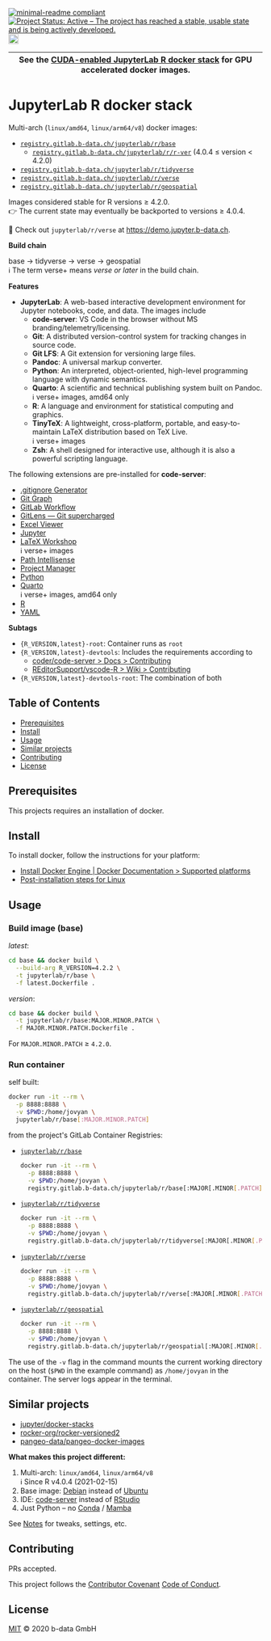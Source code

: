 [![minimal-readme compliant](https://img.shields.io/badge/readme%20style-minimal-brightgreen.svg)](https://github.com/RichardLitt/standard-readme/blob/master/example-readmes/minimal-readme.md) [![Project Status: Active – The project has reached a stable, usable state and is being actively developed.](https://www.repostatus.org/badges/latest/active.svg)](https://www.repostatus.org/#active) <a href="https://liberapay.com/benz0li/donate"><img src="https://liberapay.com/assets/widgets/donate.svg" alt="Donate using Liberapay" height="20"></a>

| See the [CUDA-enabled JupyterLab R docker stack](CUDA.md) for GPU accelerated docker images. |
|----------------------------------------------------------------------------------------------|

# JupyterLab R docker stack

Multi-arch (`linux/amd64`, `linux/arm64/v8`) docker images:

* [`registry.gitlab.b-data.ch/jupyterlab/r/base`](https://gitlab.b-data.ch/jupyterlab/r/base/container_registry)
  * [`registry.gitlab.b-data.ch/jupyterlab/r/r-ver`](https://gitlab.b-data.ch/jupyterlab/r/r-ver/container_registry) (4.0.4 ≤ version < 4.2.0)
* [`registry.gitlab.b-data.ch/jupyterlab/r/tidyverse`](https://gitlab.b-data.ch/jupyterlab/r/tidyverse/container_registry)
* [`registry.gitlab.b-data.ch/jupyterlab/r/verse`](https://gitlab.b-data.ch/jupyterlab/r/verse/container_registry)
* [`registry.gitlab.b-data.ch/jupyterlab/r/geospatial`](https://gitlab.b-data.ch/jupyterlab/r/geospatial/container_registry)

Images considered stable for R versions ≥ 4.2.0.  
:point_right: The current state may eventually be backported to versions ≥
4.0.4.

:microscope: Check out `jupyterlab/r/verse` at https://demo.jupyter.b-data.ch.

**Build chain**

base → tidyverse → verse → geospatial  
:information_source: The term verse+ means *verse or later* in the build chain.

**Features**

* **JupyterLab**: A web-based interactive development environment for Jupyter
   notebooks, code, and data. The images include
  * **code-server**: VS Code in the browser without MS
    branding/telemetry/licensing.
  * **Git**: A distributed version-control system for tracking changes in source
    code.
  * **Git LFS**: A Git extension for versioning large files.
  * **Pandoc**: A universal markup converter.
  * **Python**: An interpreted, object-oriented, high-level programming language
    with dynamic semantics.
  * **Quarto**: A scientific and technical publishing system built on Pandoc.  
    :information_source: verse+ images, amd64 only
  * **R**: A language and environment for statistical computing and graphics.
  * **TinyTeX**: A lightweight, cross-platform, portable, and easy-to-maintain
    LaTeX distribution based on TeX Live.  
    :information_source: verse+ images
  * **Zsh**: A shell designed for interactive use, although it is also a
    powerful scripting language.

The following extensions are pre-installed for **code-server**:

* [.gitignore Generator](https://github.com/piotrpalarz/vscode-gitignore-generator)
* [Git Graph](https://open-vsx.org/extension/mhutchie/git-graph)
* [GitLab Workflow](https://open-vsx.org/extension/GitLab/gitlab-workflow)
* [GitLens — Git supercharged](https://open-vsx.org/extension/eamodio/gitlens)
* [Excel Viewer](https://open-vsx.org/extension/GrapeCity/gc-excelviewer)
* [Jupyter](https://open-vsx.org/extension/ms-toolsai/jupyter)
* [LaTeX Workshop](https://open-vsx.org/extension/James-Yu/latex-workshop)  
  :information_source: verse+ images
* [Path Intellisense](https://open-vsx.org/extension/christian-kohler/path-intellisense)
* [Project Manager](https://open-vsx.org/extension/alefragnani/project-manager)
* [Python](https://open-vsx.org/extension/ms-python/python)
* [Quarto](https://open-vsx.org/extension/quarto/quarto)  
  :information_source: verse+ images, amd64 only
* [R](https://open-vsx.org/extension/Ikuyadeu/r)
* [YAML](https://open-vsx.org/extension/redhat/vscode-yaml)

**Subtags**

* `{R_VERSION,latest}-root`: Container runs as `root`
* `{R_VERSION,latest}-devtools`: Includes the requirements according to
  * [coder/code-server > Docs > Contributing](https://github.com/coder/code-server/blob/main/docs/CONTRIBUTING.md)
  * [REditorSupport/vscode-R > Wiki > Contributing](https://github.com/REditorSupport/vscode-R/wiki/Contributing)
* `{R_VERSION,latest}-devtools-root`: The combination of both

## Table of Contents

* [Prerequisites](#prerequisites)
* [Install](#install)
* [Usage](#usage)
* [Similar projects](#similar-projects)
* [Contributing](#contributing)
* [License](#license)

## Prerequisites

This projects requires an installation of docker.

## Install

To install docker, follow the instructions for your platform:

* [Install Docker Engine | Docker Documentation > Supported platforms](https://docs.docker.com/engine/install/#supported-platforms)
* [Post-installation steps for Linux](https://docs.docker.com/engine/install/linux-postinstall/)

## Usage

### Build image (base)

*latest*:

```bash
cd base && docker build \
  --build-arg R_VERSION=4.2.2 \
  -t jupyterlab/r/base \
  -f latest.Dockerfile .
```

*version*:

```bash
cd base && docker build \
  -t jupyterlab/r/base:MAJOR.MINOR.PATCH \
  -f MAJOR.MINOR.PATCH.Dockerfile .
```

For `MAJOR.MINOR.PATCH` ≥ `4.2.0`.

### Run container

self built:

```bash
docker run -it --rm \
  -p 8888:8888 \
  -v $PWD:/home/jovyan \
  jupyterlab/r/base[:MAJOR.MINOR.PATCH]
```

from the project's GitLab Container Registries:

* [`jupyterlab/r/base`](https://gitlab.b-data.ch/jupyterlab/r/base/container_registry)  
  ```bash
  docker run -it --rm \
    -p 8888:8888 \
    -v $PWD:/home/jovyan \
    registry.gitlab.b-data.ch/jupyterlab/r/base[:MAJOR[.MINOR[.PATCH]]]
  ```
* [`jupyterlab/r/tidyverse`](https://gitlab.b-data.ch/jupyterlab/r/tidyverse/container_registry)  
  ```bash
  docker run -it --rm \
    -p 8888:8888 \
    -v $PWD:/home/jovyan \
    registry.gitlab.b-data.ch/jupyterlab/r/tidyverse[:MAJOR[.MINOR[.PATCH]]]
  ```
* [`jupyterlab/r/verse`](https://gitlab.b-data.ch/jupyterlab/r/verse/container_registry)  
  ```bash
  docker run -it --rm \
    -p 8888:8888 \
    -v $PWD:/home/jovyan \
    registry.gitlab.b-data.ch/jupyterlab/r/verse[:MAJOR[.MINOR[.PATCH]]]
  ```
* [`jupyterlab/r/geospatial`](https://gitlab.b-data.ch/jupyterlab/r/geospatial/container_registry)  
  ```bash
  docker run -it --rm \
    -p 8888:8888 \
    -v $PWD:/home/jovyan \
    registry.gitlab.b-data.ch/jupyterlab/r/geospatial[:MAJOR[.MINOR[.PATCH]]]
  ```

The use of the `-v` flag in the command mounts the current working directory on
the host (`$PWD` in the example command) as `/home/jovyan` in the container. The
server logs appear in the terminal.

## Similar projects

* [jupyter/docker-stacks](https://github.com/jupyter/docker-stacks)
* [rocker-org/rocker-versioned2](https://github.com/rocker-org/rocker-versioned2)
* [pangeo-data/pangeo-docker-images](https://github.com/pangeo-data/pangeo-docker-images)

**What makes this project different:**

1. Multi-arch: `linux/amd64`, `linux/arm64/v8`  
   :information_source: Since R v4.0.4 (2021-02-15)
1. Base image: [Debian](https://hub.docker.com/_/debian) instead of
   [Ubuntu](https://hub.docker.com/_/ubuntu)
1. IDE: [code-server](https://github.com/coder/code-server) instead of
   [RStudio](https://github.com/rstudio/rstudio)
1. Just Python – no [Conda](https://github.com/conda/conda) /
   [Mamba](https://github.com/mamba-org/mamba)

See [Notes](NOTES.md) for tweaks, settings, etc.

## Contributing

PRs accepted.

This project follows the
[Contributor Covenant](https://www.contributor-covenant.org)
[Code of Conduct](CODE_OF_CONDUCT.md).

## License

[MIT](LICENSE) © 2020 b-data GmbH
